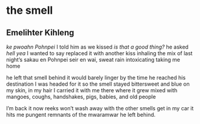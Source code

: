 # the smell
## Emelihter Kihleng
_ke pwoahn Pohnpei_
I told him as we kissed
 _is that a good thing?_
he asked
 _hell yea_
I wanted to say
replaced it with another kiss
inhaling the mix of last night’s sakau en Pohnpei
seir en wai, sweat
rain
intoxicating
taking me home

he left that smell behind
it would barely linger by the time
he reached his destination
I was headed for it
so the smell stayed
bittersweet and blue
on my skin, in my hair
I carried it with me there
where it grew
mixed with mangoes,
coughs, handshakes, pigs,
babies, and old people

I’m back
it now reeks
won’t wash away
with the other smells
get in my car
it hits me
pungent remnants of the mwaramwar
he left behind.